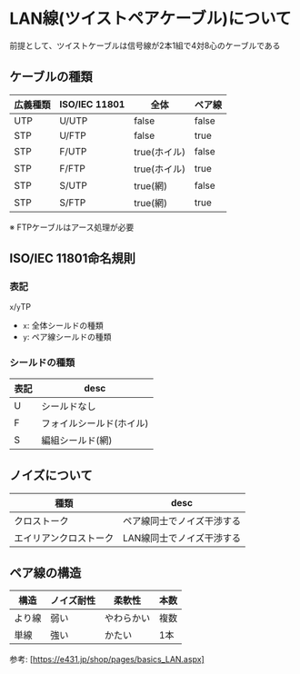 # LAN線(ツイストペアケーブル)について

前提として、ツイストケーブルは信号線が2本1組で4対8心のケーブルである

## ケーブルの種類

広義種類|ISO/IEC 11801|全体|ペア線
-|-|-|-
UTP|U/UTP|false|false
STP|U/FTP|false|true
STP|F/UTP|true(ホイル)|false
STP|F/FTP|true(ホイル)|true
STP|S/UTP|true(網)|false
STP|S/FTP|true(網)|true

※ FTPケーブルはアース処理が必要

## ISO/IEC 11801命名規則

### 表記

`x`/`y`TP

- `x`: 全体シールドの種類
- `y`: ペア線シールドの種類

### シールドの種類

表記|desc
-|-
U|シールドなし
F|フォイルシールド(ホイル)
S|編組シールド(網)

## ノイズについて

種類|desc
-|-
クロストーク|ペア線同士でノイズ干渉する
エイリアンクロストーク|LAN線同士でノイズ干渉する

## ペア線の構造

構造|ノイズ耐性|柔軟性|本数
-|-|-|-
より線|弱い|やわらかい|複数
単線|強い|かたい|1本

参考: [https://e431.jp/shop/pages/basics_LAN.aspx]

